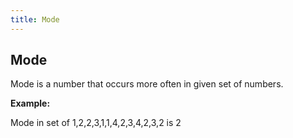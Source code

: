 ```yaml
---
title: Mode
---
```

## Mode

Mode is a number that occurs more often in given set of numbers.

**Example:**

Mode in set of 1,2,2,3,1,1,4,2,3,4,2,3,2 is 2
